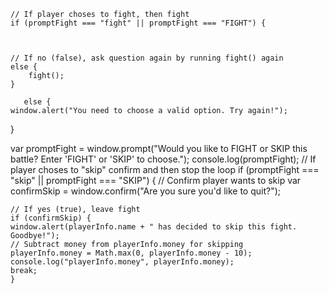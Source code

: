 
    
    // If player choses to fight, then fight
    if (promptFight === "fight" || promptFight === "FIGHT") {

 

    // If no (false), ask question again by running fight() again
    else {
        fight();
    }

       else {
    window.alert("You need to choose a valid option. Try again!");
}

var promptFight = window.prompt("Would you like to FIGHT or SKIP this battle? Enter 'FIGHT' or 'SKIP' to choose.");
    console.log(promptFight);
    // If player choses to "skip" confirm and then stop the loop
    if (promptFight === "skip" || promptFight === "SKIP") {
        // Confirm player wants to skip
        var confirmSkip = window.confirm("Are you sure you'd like to quit?");

    // If yes (true), leave fight
    if (confirmSkip) {
    window.alert(playerInfo.name + " has decided to skip this fight. Goodbye!");
    // Subtract money from playerInfo.money for skipping
    playerInfo.money = Math.max(0, playerInfo.money - 10);
    console.log("playerInfo.money", playerInfo.money);
    break;
    } 